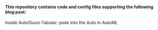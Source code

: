 #### This repository contains code and config files supporting the following blog post:
Inside AutoGluon-Tabular: peek into the Auto in AutoML